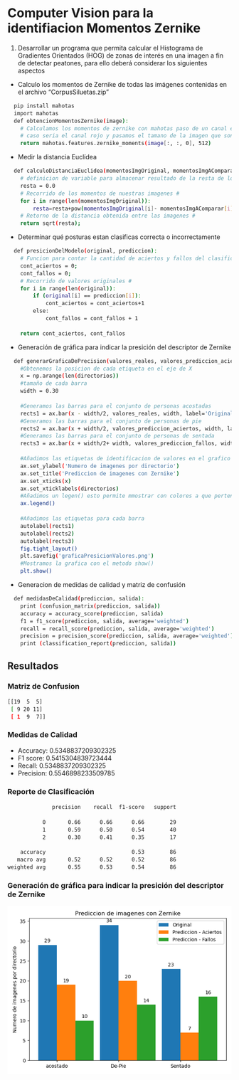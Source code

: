 # Computer Vision para la identifiacion Momentos Zernike

1. Desarrollar un programa que permita calcular el Histograma de Gradientes Orientados (HOG) de
zonas de interés en una imagen a fin de detectar peatones, para ello deberá considerar los siguientes
aspectos

- Calculo los momentos de Zernike de todas las imágenes contenidas en el archivo “CorpusSiluetas.zip”

```sh
  pip install mahotas
  import mahotas
  def obtencionMomentosZernike(image):
    # Calculamos los momentos de zernike con mahotas paso de un canal en especifico en este  #
    # caso seria el canal rojo y pasamos el tamano de la imagen que son de 512 #
    return mahotas.features.zernike_moments(image[:, :, 0], 512)
```
- Medir la distancia Euclídea 

```sh
  def calculoDistanciaEuclidea(momentosImgOriginal, momentosImgAComparar):
    # definicion de variable para almacenar resultado de la resta de los valores de cada momento #
    resta = 0.0
    # Recorrido de los momentos de nuestras imagenes #
    for i in range(len(momentosImgOriginal)):
        resta=resta+pow(momentosImgOriginal[i]- momentosImgAComparar[i],2);
    # Retorno de la distancia obtenida entre las imagenes #
    return sqrt(resta);
```
- Determinar qué posturas estan clasificas correcta o incorrectamente
```sh
  def presicionDelModelo(original, prediccion):
    # Funcion para contar la cantidad de aciertos y fallos del clasificador #
    cont_aciertos = 0; 
    cont_fallos = 0;
    # Recorrido de valores originales #
    for i in range(len(original)):
        if (original[i] == prediccion[i]):
            cont_aciertos = cont_aciertos+1
        else:
            cont_fallos = cont_fallos + 1
    
    return cont_aciertos, cont_fallos
```
- Generación de gráfica para indicar la presición del descriptor de Zernike 
```sh
  def generarGraficaDePrecision(valores_reales, valores_prediccion_aciertos, valores_prediccion_fallos, directorios):
    #Obtenemos la posicion de cada etiqueta en el eje de X
    x = np.arange(len(directorios))
    #tamaño de cada barra
    width = 0.30

    #Generamos las barras para el conjunto de personas acostadas
    rects1 = ax.bar(x - width/2, valores_reales, width, label='Original')
    #Generamos las barras para el conjunto de personas de pie
    rects2 = ax.bar(x + width/2, valores_prediccion_aciertos, width, label='Prediccion - Aciertos')
    #Generamos las barras para el conjunto de personas de sentada
    rects3 = ax.bar(x + width/2+ width, valores_prediccion_fallos, width, label='Prediccion - Fallos')

    #Añadimos las etiquetas de identificacion de valores en el grafico
    ax.set_ylabel('Numero de imagenes por directorio')
    ax.set_title('Prediccion de imagenes con Zernike')
    ax.set_xticks(x)
    ax.set_xticklabels(directorios)
    #Añadimos un legen() esto permite mmostrar con colores a que pertence cada valor.
    ax.legend()

    #Añadimos las etiquetas para cada barra
    autolabel(rects1)
    autolabel(rects2)
    autolabel(rects3)
    fig.tight_layout()
    plt.savefig('graficaPresicionValores.png')
    #Mostramos la grafica con el metodo show()
    plt.show()
```
- Generacion de medidas de calidad y matriz de confusión
```sh
  def medidasDeCalidad(prediccion, salida):
    print (confusion_matrix(prediccion, salida)) 
    accuracy = accuracy_score(prediccion, salida)
    f1 = f1_score(prediccion, salida, average='weighted')
    recall = recall_score(prediccion, salida, average='weighted')
    precision = precision_score(prediccion, salida, average='weighted')
    print (classification_report(prediccion, salida))
```
## Resultados
### Matriz de Confusion
```sh
[[19  5  5]
 [ 9 20 11]
 [ 1  9  7]]
```
### Medidas de Calidad
 - Accuracy: 0.5348837209302325
 - F1 score: 0.5415304839723444
 - Recall: 0.5348837209302325
 - Precision: 0.5546898233509785
### Reporte de Clasificación
```sh
              precision    recall  f1-score   support

           0       0.66      0.66      0.66        29
           1       0.59      0.50      0.54        40
           2       0.30      0.41      0.35        17

    accuracy                           0.53        86
   macro avg       0.52      0.52      0.52        86
weighted avg       0.55      0.53      0.54        86
```
### Generación de gráfica para indicar la presición del descriptor de Zernike 
![](graficaPresicionValores.png)
